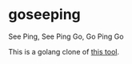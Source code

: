 goseeping
=========

See Ping, See Ping Go, Go Ping Go

This is a golang clone of [this tool](https://github.com/christoph-neumann/seeping).
